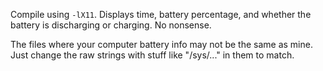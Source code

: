 Compile using `-lX11`. Displays time, battery percentage, and whether the battery is discharging or charging. No nonsense.

The files where your computer battery info may not be the same as mine. Just change the raw strings with stuff like "/sys/..." in
them to match.
